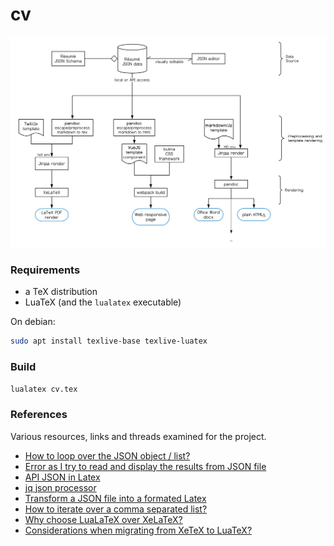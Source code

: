 # cv

![Alt text](.meta/flow.svg)

### Requirements

- a TeX distribution
- LuaTeX (and the `lualatex` executable)


On debian:

```bash
sudo apt install texlive-base texlive-luatex
```

### Build

```bash
lualatex cv.tex
```

### References

Various resources, links and threads examined for the project.

- [How to loop over the JSON object / list?](https://tex.stackexchange.com/questions/489417/how-to-loop-over-the-json-object-list)
- [Error as I try to read and display the results from JSON file](https://tex.stackexchange.com/questions/489395/error-as-i-try-to-read-and-display-the-results-from-json-file/489397#489397)
- [API JSON in Latex](https://tex.stackexchange.com/questions/272401/api-json-in-latex)
- [jq json processor](https://stedolan.github.io/jq/manual/)
- [Transform a JSON file into a formated Latex](https://groups.google.com/forum/#!topic/pandoc-discuss/VBHwMj6IVOY)
- [How to iterate over a comma separated list?](https://tex.stackexchange.com/questions/159118/how-to-iterate-over-a-comma-separated-list)
- [Why choose LuaLaTeX over XeLaTeX?](https://tex.stackexchange.com/questions/126206/why-choose-lualatex-over-xelatex)
- [Considerations when migrating from XeTeX to LuaTeX?](https://tex.stackexchange.com/questions/23598/considerations-when-migrating-from-xetex-to-luatex)
